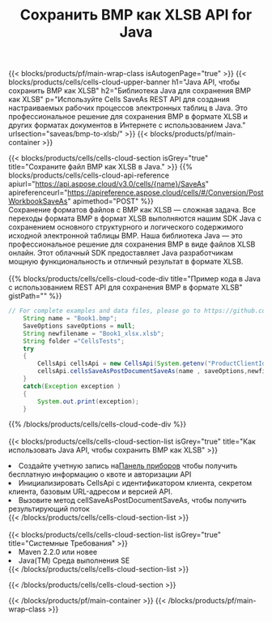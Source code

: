 ﻿---
title:  Сохранить BMP как XLSB API for Java
description:  Использование Aspose.Cells Cloud SDK for Java для сохранения файла формата BMP в виде файла формата XLSB.
url: /ru/java/saveas/bmp-to-xlsb/
---
{{< blocks/products/pf/main-wrap-class isAutogenPage="true" >}}
{{< blocks/products/cells/cells-cloud-upper-banner h1="Java API, чтобы сохранить BMP как XLSB" h2="Библиотека Java для сохранения BMP как XLSB" p="Используйте Cells SaveAs REST API для создания настраиваемых рабочих процессов электронных таблиц в Java. Это профессиональное решение для сохранения BMP в формате XLSB и других форматах документов в Интернете с использованием Java." urlsection="saveas/bmp-to-xlsb/" >}}
{{< blocks/products/pf/main-container >}}

{{< blocks/products/cells/cells-cloud-section isGrey="true" title="Сохраните файл BMP как XLSB в Java." >}}
{{% blocks/products/cells/cells-cloud-api-reference apiurl="https://api.aspose.cloud/v3.0/cells/{name}/SaveAs" apireferenceurl="https://apireference.aspose.cloud/cells/#/Conversion/PostWorkbookSaveAs" apimethod="POST" %}}
<br/>
Сохранение форматов файлов с BMP как XLSB — сложная задача. Все переходы формата BMP в формат XLSB выполняются нашим SDK Java с сохранением основного структурного и логического содержимого исходной электронной таблицы BMP. Наша библиотека Java — это профессиональное решение для сохранения BMP в виде файлов XLSB онлайн. Этот облачный SDK предоставляет Java разработчикам мощную функциональность и отличный результат в формате XLSB.
<br/>
<br/>
{{% blocks/products/cells/cells-cloud-code-div title="Пример кода в Java с использованием REST API для сохранения BMP в формате XLSB" gistPath="" %}}
  
```java
// For complete examples and data files, please go to https://github.com/aspose-cells-cloud/aspose-cells-cloud-java/
    String name = "Book1.bmp";
    SaveOptions saveOptions = null;
    String newfilename = "Book1_xlsx.xlsb";
    String folder ="CellsTests";
    try 
    {
        CellsApi cellsApi = new CellsApi(System.getenv("ProductClientId"), System.getenv("ProductClientSecret"));
        cellsApi.cellsSaveAsPostDocumentSaveAs(name , saveOptions,newfilename,false,false,folder,null,null,null,true);                       
    }
    catch(Exception exception )
    {
        System.out.print(exception);
    }
```
  
{{% /blocks/products/cells/cells-cloud-code-div %}}
<br/>
<br/>
{{< blocks/products/cells/cells-cloud-section-list isGrey="true" title="Как использовать Java API, чтобы сохранить BMP как XLSB" >}}
<li> Создайте учетную запись на<a href="https://dashboard.aspose.cloud/">Панель приборов</a> чтобы получить бесплатную информацию о квоте и авторизации API</li>
<li>Инициализировать CellsApi с идентификатором клиента, секретом клиента, базовым URL-адресом и версией API.</li>
<li>Вызовите метод cellSaveAsPostDocumentSaveAs, чтобы получить результирующий поток</li>
{{< /blocks/products/cells/cells-cloud-section-list >}}
<br/>
<br/>
{{< blocks/products/cells/cells-cloud-section-list isGrey="true" title="Системные Требования" >}}
<li>Maven 2.2.0 или новее</li>
<li>Java(TM) Среда выполнения SE</li>
{{< /blocks/products/cells/cells-cloud-section-list >}}

{{< /blocks/products/cells/cells-cloud-section >}}

{{< /blocks/products/pf/main-container >}}
{{< /blocks/products/pf/main-wrap-class >}}
